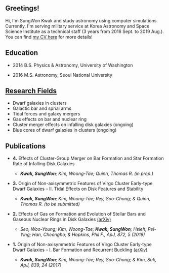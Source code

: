 ## Greetings!

Hi, I'm SungWon Kwak and study astronomy using computer simulations.
Currently, I'm serving military service at Korea Astronomy and Space Science Institute as a technical staff (3 years from 2016 Sept. to 2019 Aug.). You can find [my CV here](./file/CV19.pdf) for more details!

## Education

- 2014 B.S. Physics & Astronomy, University of Washington

- 2016 M.S. Astronomy, Seoul National University

## [Research Fields](./research.html)

- Dwarf galaxies in clusters
- Galactic bar and sprial arms
- Tidal forces and galaxy mergers
- Gas effects on bar and nuclear ring
- Cluster merger effects on infalling disk galaxies (ongoing)
- Blue cores of dwarf galaxies in clusters (ongoing)

## Publications
- **4.** Effects of Cluster-Group Merger on Bar Formation and Star Formation Rate of Infalling Disk Galaxies 

  - _**Kwak, SungWon**; Kim, Woong-Tae; Quinn, Thomas R. (in prep.)_

- **3.** Origin of Non-axisymmetric Features of Virgo Cluster Early-type Dwarf Galaxies – II. Tidal Effects on Disk Features and Stability

  - _**Kwak, SungWon**; Kim, Woong-Tae; Rey, Soo-Chang; & Quinn, Thomas R. (to be submitted)_

- **2.** Effects of Gas on Formation and Evolution of Stellar Bars and Gaseous Nuclear Rings in Disk Galaxies [(arXiv)](https://arxiv.org/abs/1901.02021)

  - _Seo, Woo-Young; Kim, Woong-Tae; **Kwak, SungWon**; Hsieh, Pei-Ying; Han, Cheongho; & Hopkins, Phil F., ApJ, 872, 5 (2019)_

- **1.** Origin of Non-axisymmetric Features of Virgo Cluster Early-type Dwarf Galaxies – I. Bar Formation and Recurrent Buckling [(arXiv)](https://arxiv.org/abs/1703.10285)

  - _**Kwak, SungWon**; Kim, Woong-Tae; Rey, Soo-Chang; & Kim, Suk, ApJ, 839, 24 (2017)_



